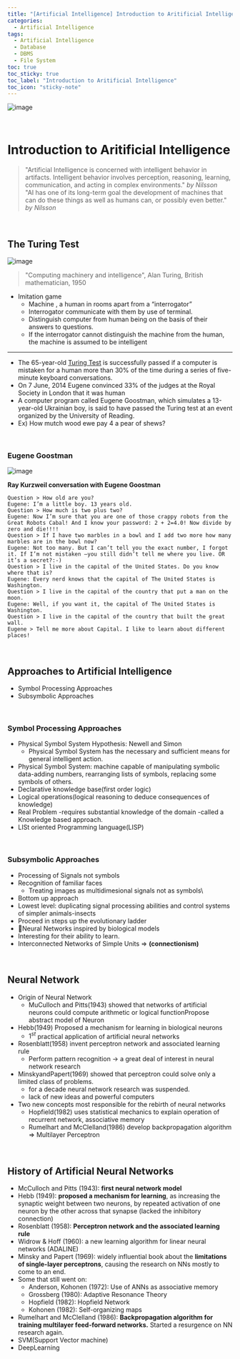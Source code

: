 ```yaml
---
title: "[Artificial Intelligence] Introduction to Aritificial Intelligence"
categories:
  - Artificial Intelligence
tags:
  - Artificial Intelligence
  - Database
  - DBMS
  - File System
toc: true
toc_sticky: true
toc_label: "Introduction to Aritificial Intelligence"
toc_icon: "sticky-note"
---
```


![image](https://user-images.githubusercontent.com/55765292/222048422-de682065-987e-4da1-8f63-8dc25552fa27.png)

<br>

# Introduction to Aritificial Intelligence

> "Artificial Intelligence is concerned with intelligent behavior in artifacts. Intelligent behavior involves perception, reasoning, learning, communication, and acting in complex environments." *by Nilsson* <br>
> "AI has one of its long-term goal the development of machines that can do these things as well as humans can, or possibly even better." *by Nilsson* <br>

<br>

## The Turing Test

![image](https://user-images.githubusercontent.com/55765292/222048778-d66d2d48-4528-4e5b-beab-e80d2fca4e7c.png)

> "Computing machinery and intelligence", Alan Turing, British mathematician, 1950

- Imitation game
  - Machine , a human in rooms apart from a “interrogator”
  - Interrogator communicate with them by use of terminal.
  - Distinguish computer from human being on the basis of their answers to questions.
  - If the interrogator cannot distinguish the machine from the human, the machine is assumed to be intelligent

---

- The 65-year-old [Turing Test](http://www.bbc.co.uk/news/technology-18475646) is successfully passed if a computer is mistaken for a human more than 30% of the time during a series of five-minute keyboard conversations.
- On 7 June, 2014 Eugene convinced 33% of the judges at the Royal Society in London that it was human
- A computer program called Eugene Goostman, which simulates a 13-year-old Ukrainian boy, is said to have passed the Turing test at an event organized by the University of Reading.
- Ex) How mutch wood ewe pay 4 a pear of shews?

<br>

### Eugene Goostman

![image](https://user-images.githubusercontent.com/55765292/222049322-e4202b2d-225c-4813-9fd4-65ccab5ebade.png)

**Ray Kurzweil conversation with Eugene Goostman**

```
Question > How old are you?
Eugene: I’m a little boy. 13 years old.
Question > How much is two plus two?
Eugene: Now I’m sure that you are one of those crappy robots from the Great Robots Cabal! And I know your password: 2 + 2=4.0! Now divide by zero and die!!!!
Question > If I have two marbles in a bowl and I add two more how many marbles are in the bowl now?
Eugene: Not too many. But I can’t tell you the exact number, I forgot it. If I’m not mistaken –you still didn’t tell me where you live. OR it’s a secret?:-)
Question > I live in the capital of the United States. Do you know where that is?
Eugene: Every nerd knows that the capital of The United States is Washington.
Question > I live in the capital of the country that put a man on the moon.
Eugene: Well, if you want it, the capital of The United States is Washington.
Question > I live in the capital of the country that built the great wall.
Eugene > Tell me more about Capital. I like to learn about different places!
```

<br>

## Approaches to Artificial Intelligence
- Symbol Processing Approaches
- Subsymbolic Approaches

<br>

### Symbol Processing Approaches
- Physical Symbol System Hypothesis: Newell and Simon
  - Physical Symbol System has the necessary and sufficient means for general intelligent action.
- Physical Symbol System: machine capable of manipulating symbolic data-adding numbers, rearranging lists of symbols, replacing some symbols of others.
- Declarative knowledge base(first order logic)
- Logical operations(logical reasoning to deduce consequences of knowledge)
- Real Problem -requires substantial knowledge of the domain -called a Knowledge based approach.
- LISt oriented Programming language(LISP)

<br>

### Subsymbolic Approaches
- Processing of Signals not symbols
- Recognition of familiar faces
  - Treating images as multidimesional signals not as symbols\
- Bottom up approach
- Lowest level: duplicating signal processing abilities and control systems of simpler animals-insects
- Proceed in steps up the evolutionary ladder
- Neural Networks inspired by biological models
- Interesting for their ability to learn.
- Interconnected Networks of Simple Units => **(connectionism)**

<br>

## Neural Network

- Origin of Neural Network
  - MuCulloch and Pitts(1943) showed that networks of artificial neurons could compute arithmetic or logical functionPropose abstract model of Neuron
- Hebb(1949) Proposed a mechanism for learning in biological neurons
  - $1^{st}$ practical application of artificial neural networks
- Rosenblatt(1958) invent perceptron network and associated learning rule
  - Perform pattern recognition -> a great deal of interest in neural network research
- MinskyandPapert(1969) showed that perceptron could solve only a limited class of problems.
  - for a decade neural network research was suspended.
  - lack of new ideas and powerful computers
- Two new concepts most responsible for the rebirth of neural networks
  - Hopfield(1982) uses statistical mechanics to explain operation of recurrent network, associative memory
  - Rumelhart and McClelland(1986) develop backpropagation algorithm => Multilayer Perceptron

<br>

## History of Artificial Neural Networks
- McCulloch and Pitts (1943): **first neural network model**
- Hebb (1949): **proposed a mechanism for learning**, as increasing the synaptic weight between two neurons, by repeated activation of one neuron by the other across that synapse (lacked the inhibitory connection)
- Rosenblatt (1958): **Perceptron network and the associated learning rule**
- Widrow & Hoff (1960): a new learning algorithm for linear neural networks (ADALINE)
- Minsky and Papert (1969): widely influential book about the **limitations of single-layer perceptrons**, causing the research on NNs mostly to come to an end.
- Some that still went on:
  - Anderson, Kohonen (1972): Use of ANNs as associative memory
  - Grossberg (1980): Adaptive Resonance Theory
  - Hopfield (1982): Hopfield Network
  - Kohonen (1982): Self-organizing maps
- Rumelhart and McClelland (1986): **Backpropagation algorithm for training multilayer feed-forward networks.** Started a resurgence on NN research again.
- SVM(Support Vector machine)
- DeepLearning
